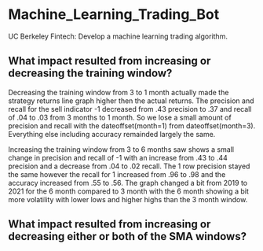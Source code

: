 # Machine_Learning_Trading_Bot
UC Berkeley Fintech: Develop a machine learning trading algorithm.


## What impact resulted from increasing or decreasing the training window?

Decreasing the training window from 3 to 1 month actually made the strategy returns line graph higher then the actual returns. The precision and recall for the sell indicator -1 decreased from .43 precision to .37 and recall of .04 to .03 from 3 months to 1 month. So we lose a small amount of precision and recall with the dateoffset(month=1) from dateoffset(month=3). Everything else including accuracy remainded largely the same. 

Increasing the training window from 3 to 6 months saw shows a small change in precision and recall of -1 with an increase from .43 to .44 precision and a decrease from .04 to .02 recall. The 1 row precision stayed the same however the recall for 1 increased from .96 to .98 and the accuracy increased from .55 to .56. The graph changed a bit from 2019 to 2021 for the 6 month compared to 3 month with the 6 month showing a bit more volatility with lower lows and higher highs than the 3 month window. 



## What impact resulted from increasing or decreasing either or both of the SMA windows?





